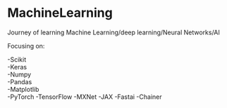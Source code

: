 # MachineLearning
Journey of learning Machine Learning/deep learning/Neural Networks/AI  
  
Focusing on:  

  -Scikit  
  -Keras  
  -Numpy  
  -Pandas  
  -Matplotlib  
  -PyTorch
  -TensorFlow
  -MXNet
  -JAX
  -Fastai
  -Chainer
